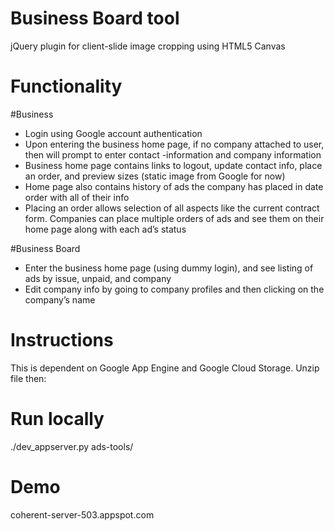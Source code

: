 Business Board tool
======
jQuery plugin for client-slide image cropping using HTML5 Canvas


Functionality
======
#Business
- Login using Google account authentication
- Upon entering the business home page, if no company attached to user, then will prompt to enter contact -information and company information
- Business home page contains links to logout, update contact info, place an order, and preview sizes (static image from Google for now)
- Home page also contains history of ads the company has placed in date order with all of their info
- Placing an order allows selection of all aspects like the current contract form. Companies can place multiple orders of ads and see them on their home page along with each ad’s status

#Business Board
- Enter the business home page (using dummy login), and see listing of ads by issue, unpaid, and company
- Edit company info by going to company profiles and then clicking on the company’s name




Instructions
======
This is dependent on Google App Engine and Google Cloud Storage. Unzip file then:
# Run locally
 ./dev_appserver.py ads-tools/


Demo
======
coherent-server-503.appspot.com